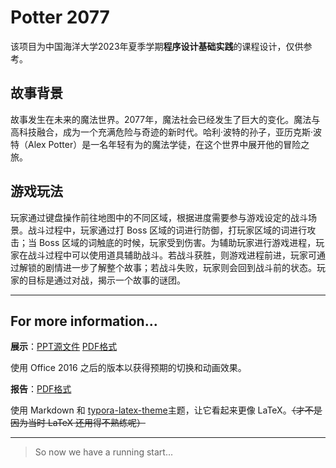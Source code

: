# Potter 2077

该项目为中国海洋大学2023年夏季学期**程序设计基础实践**的课程设计，仅供参考。

## 故事背景

故事发生在未来的魔法世界。2077年，魔法社会已经发生了巨大的变化。魔法与高科技融合，成为一个充满危险与奇迹的新时代。哈利·波特的孙子，亚历克斯·波特（Alex Potter）是一名年轻有为的魔法学徒，在这个世界中展开他的冒险之旅。

## 游戏玩法

玩家通过键盘操作前往地图中的不同区域，根据进度需要参与游戏设定的战斗场景。战斗过程中，玩家通过打 Boss 区域的词进行防御，打玩家区域的词进行攻击；当 Boss 区域的词触底的时候，玩家受到伤害。为辅助玩家进行游戏进程，玩家在战斗过程中可以使用道具辅助战斗。若战斗获胜，则游戏进程前进，玩家可通过解锁的剧情进一步了解整个故事；若战斗失败，玩家则会回到战斗前的状态。玩家的目标是通过对战，揭示一个故事的谜团。

---

## For more information...

**展示**：[PPT源文件](https://github.com/hongjr03/GameTower/raw/main/Presentation.pptx) [PDF格式](https://github.com/hongjr03/GameTower/blob/9f743287304d09e9a01fe345444fbde2e07c8649/Presentation.pdf)

使用 Office 2016 之后的版本以获得预期的切换和动画效果。

**报告**：[PDF格式](https://github.com/hongjr03/GameTower/blob/9f743287304d09e9a01fe345444fbde2e07c8649/FinalReport.pdf)

使用 Markdown 和 [typora-latex-theme](https://github.com/Keldos-Li/typora-latex-theme)主题，让它看起来更像 LaTeX。~~（才不是因为当时 LaTeX 还用得不熟练呢）~~

---

> So now we have a running start...
